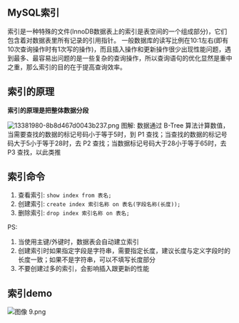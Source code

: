 ## MySQL索引
索引是一种特殊的文件(InnoDB数据表上的索引是表空间的一个组成部分)，它们包含着对数据表里所有记录的引用指针。
一般数据库的读写比例在10:1左右(即有10次查询操作时有1次写的操作)，而且插入操作和更新操作很少出现性能问题，遇到最多、最容易出问题的是一些复杂的查询操作，所以查询语句的优化显然是重中之重，那么索引的目的在于提高查询效率。

## 索引的原理
**索引的原理是把整体数据分段**

![13381980-8b8d467d0043b237.png](https://i.loli.net/2020/12/12/zuKjI2189RAtcW3.png)
图解:
数据通过 B-Tree 算法计算数值，当需要查找的数据的标记号码小于等于5时，到 P1 查找；当查找的数据的标记号码大于5小于等于28时，去 P2 查找；当数据标记号码大于28小于等于65时，去 P3 查找，以此类推

## 索引命令
1. 查看索引: `show index from 表名;`
2. 创建索引: `create index 索引名称 on 表名(字段名称(长度));`
3. 删除索引: `drop index 索引名称 on 表名;`

PS:
1. 当使用主键/外键时，数据表会自动建立索引
2. 创建索引时如果指定字段是字符串，需要指定长度，建议长度与定义字段时的长度一致；如果不是字符串，可以不填写长度部分
3. 不要创建过多的索引，会影响插入跟更新的性能

## 索引demo
![图像 9.png](https://i.loli.net/2020/12/12/EVDRW2oYsev8gTH.png)

